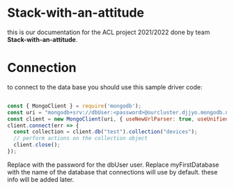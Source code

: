 # Stack-with-an-attitude


this is our documentation for the ACL project 2021/2022 done by team **Stack-with-an-attitude**.


# Connection

to connect to the data base you should use this sample driver code:

```javascript 

const { MongoClient } = require('mongodb');
const uri = "mongodb+srv://dbUser:<password>@ourcluster.djjyo.mongodb.net/myFirstDatabase?retryWrites=true&w=majority";
const client = new MongoClient(uri, { useNewUrlParser: true, useUnifiedTopology: true });
client.connect(err => {
  const collection = client.db("test").collection("devices");
  // perform actions on the collection object
  client.close();
});

```


Replace <password> with the password for the dbUser user. Replace myFirstDatabase with the name of the database that connections will use by default.
these info will be added later.

